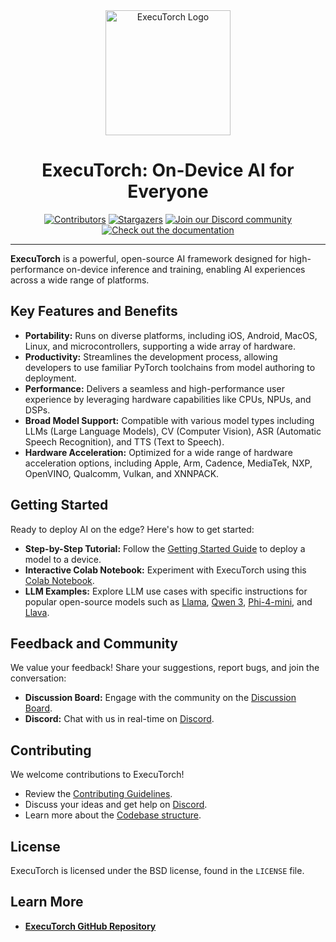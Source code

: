 <div align="center">
  <img src="docs/source/_static/img/et-logo.png" alt="ExecuTorch Logo" width="200">
  <h1 align="center">ExecuTorch: On-Device AI for Everyone</h1>
</div>

<div align="center">
  <a href="https://github.com/pytorch/executorch/graphs/contributors"><img src="https://img.shields.io/github/contributors/pytorch/executorch?style=for-the-badge&color=blue" alt="Contributors"></a>
  <a href="https://github.com/pytorch/executorch/stargazers"><img src="https://img.shields.io/github/stars/pytorch/executorch?style=for-the-badge&color=blue" alt="Stargazers"></a>
  <a href="https://discord.gg/Dh43CKSAdc"><img src="https://img.shields.io/badge/Discord-Join%20Us-purple?logo=discord&logoColor=white&style=for-the-badge" alt="Join our Discord community"></a>
  <a href="https://pytorch.org/executorch/main/index"><img src="https://img.shields.io/badge/Documentation-000?logo=googledocs&logoColor=FFE165&style=for-the-badge" alt="Check out the documentation"></a>
  <hr>
</div>

**ExecuTorch** is a powerful, open-source AI framework designed for high-performance on-device inference and training, enabling AI experiences across a wide range of platforms.

## Key Features and Benefits

*   **Portability:** Runs on diverse platforms, including iOS, Android, MacOS, Linux, and microcontrollers, supporting a wide array of hardware.
*   **Productivity:** Streamlines the development process, allowing developers to use familiar PyTorch toolchains from model authoring to deployment.
*   **Performance:** Delivers a seamless and high-performance user experience by leveraging hardware capabilities like CPUs, NPUs, and DSPs.
*   **Broad Model Support:** Compatible with various model types including LLMs (Large Language Models), CV (Computer Vision), ASR (Automatic Speech Recognition), and TTS (Text to Speech).
*   **Hardware Acceleration:** Optimized for a wide range of hardware acceleration options, including Apple, Arm, Cadence, MediaTek, NXP, OpenVINO, Qualcomm, Vulkan, and XNNPACK.

## Getting Started

Ready to deploy AI on the edge? Here's how to get started:

*   **Step-by-Step Tutorial:** Follow the [Getting Started Guide](https://pytorch.org/executorch/stable/getting-started.html) to deploy a model to a device.
*   **Interactive Colab Notebook:** Experiment with ExecuTorch using this [Colab Notebook](https://colab.research.google.com/drive/1qpxrXC3YdJQzly3mRg-4ayYiOjC6rue3?usp=sharing).
*   **LLM Examples:** Explore LLM use cases with specific instructions for popular open-source models such as [Llama](examples/models/llama/README.md), [Qwen 3](examples/models/qwen3/README.md), [Phi-4-mini](examples/models/phi_4_mini/README.md), and [Llava](examples/models/llava/README.md).

## Feedback and Community

We value your feedback!  Share your suggestions, report bugs, and join the conversation:

*   **Discussion Board:** Engage with the community on the [Discussion Board](https://github.com/pytorch/executorch/discussions).
*   **Discord:** Chat with us in real-time on [Discord](https://discord.gg/Dh43CKSAdc).

## Contributing

We welcome contributions to ExecuTorch!

*   Review the [Contributing Guidelines](CONTRIBUTING.md).
*   Discuss your ideas and get help on [Discord](https://discord.gg/Dh43CKSAdc).
*   Learn more about the [Codebase structure](CONTRIBUTING.md#codebase-structure).

## License

ExecuTorch is licensed under the BSD license, found in the `LICENSE` file.

## Learn More

*   **[ExecuTorch GitHub Repository](https://github.com/pytorch/executorch)**